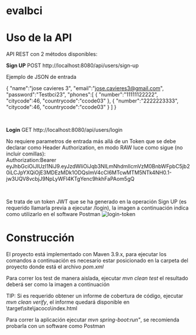 # evalbci


# Uso de la API

API REST con 2 métodos disponibles:

<b>Sign UP</b>
POST http://localhost:8080/api/users/sign-up

Ejemplo de JSON de entrada

{
   "name":"jose cavieres 3",
   "email":"jose.cavieres3@gmail.com",
   "password":"Testbci23",
   "phones":[
      {
         "number":"11111122222",
         "citycode":46,
         "countrycode":"ccode03"
      },
	  {
         "number":"2222223333",
         "citycode":46,
         "countrycode":"ccode03"
      }
   ]
}

<br/>

<b>Login</b>
GET http://localhost:8080/api/users/login

No requiere parametros de entrada más allá de un Token que se debe declarar como Header Authorization, en modo RAW luce como sigue (no incluir comillas): 
<br/>
Authorization:Bearer eyJhbGciOiJIUzI1NiJ9.eyJzdWIiOiJqb3NlLmNhdmllcmVzM0BnbWFpbC5jb20iLCJpYXQiOjE3MDEzMDk1ODQsImV4cCI6MTcwMTM5NTk4NH0.1-jw3UQV8vcbjJ9NpLyWFl4KTgYenc9hkhFaPAom5gQ

<br/>

Se trata de un token JWT que se ha generado en la operación Sign UP (es requerido llamarla previa a ejecutar /login), la imagen a continuación indica como utilizarlo en el software Postman
![login-token](https://github.com/jlcavieres/evalbci/assets/28793178/fdae17d9-816e-4929-8758-17366de15f94)




# Construcción
El proyecto está implementado con Maven 3.9.x, para ejecutar los comandos a continuación es necesario estar posicionado en la carpeta del proyecto donde está el archivo <i>pom.xml</i>

Para correr los test de manera aislada, ejecutar <i>mvn clean test</i> el resultado deberá ser como la imagen a continuación

TIP: Si es requerido obtener un informe de cobertura de código, ejecutar <i>mvn clean verify</i>, el informe quedará disponible en \target\site\jacoco\index.html

Para correr la aplicación ejecutar <i>mvn spring-boot:run"</i>, se recomienda probarla con un software como Postman








